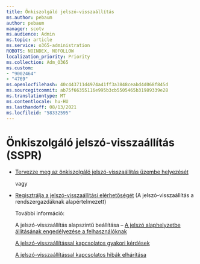```yaml
---
title: Önkiszolgáló jelszó-visszaállítás
ms.author: pebaum
author: pebaum
manager: scotv
ms.audience: Admin
ms.topic: article
ms.service: o365-administration
ROBOTS: NOINDEX, NOFOLLOW
localization_priority: Priority
ms.collection: Adm_O365
ms.custom:
- "9002464"
- "4769"
ms.openlocfilehash: 40c443711d4974a41ff3a3848ceabd4d068f845d
ms.sourcegitcommit: ab75f66355116e995b3cb5505465b31989339e28
ms.translationtype: MT
ms.contentlocale: hu-HU
ms.lasthandoff: 08/13/2021
ms.locfileid: "58332595"
---
```

# <a name="self-service-password-reset-sspr"></a>Önkiszolgáló jelszó-visszaállítás (SSPR)

- [Tervezze meg az önkiszolgáló jelszó-visszaállítás üzembe helyezését](https://go.microsoft.com/fwlink/?linkid=2142944)  

    vagy
- [Regisztrálja a jelszó-visszaállítási elérhetőségét](https://mysignins.microsoft.com/security-info) (A jelszó-visszaállítás a rendszergazdáknak alapértelmezett)

    További információ:

    A jelszó-visszaállítás alapszintű beállítása – [A jelszó alaphelyzetbe állításának engedélyezése a felhasználóknak](https://docs.microsoft.com/microsoft-365/admin/add-users/let-users-reset-passwords)

    [A jelszó-visszaállítással kapcsolatos gyakori kérdések](https://docs.microsoft.com/azure/active-directory/authentication/active-directory-passwords-faq)

    [A jelszó-visszaállítással kapcsolatos hibák elhárítása](https://docs.microsoft.com/azure/active-directory/authentication/active-directory-passwords-troubleshoot)
